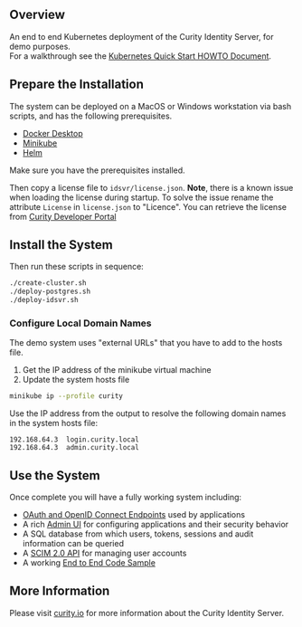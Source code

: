 ## Overview

An end to end Kubernetes deployment of the Curity Identity Server, for demo purposes.\
For a walkthrough see the [Kubernetes Quick Start HOWTO Document](https://curity.io/resources/learn/kubernetes-quick-start).

## Prepare the Installation
The system can be deployed on a MacOS or Windows workstation via bash scripts, and has the following prerequisites.

* [Docker Desktop](https://www.docker.com/products/docker-desktop)
* [Minikube](https://minikube.sigs.k8s.io/docs/start)
* [Helm](https://helm.sh/docs/intro/install/)

Make sure you have the prerequisites installed.

Then copy a license file to `idsvr/license.json`. **Note**, there is a known issue when loading the license during startup. To solve the issue rename the attribute `License` in `license.json` to "Licence".
You can retrieve the license from [Curity Developer Portal](https://developer.curity.io)

## Install the System

Then run these scripts in sequence:

```bash
./create-cluster.sh
./deploy-postgres.sh
./deploy-idsvr.sh
```

### Configure Local Domain Names

The demo system uses "external URLs" that you have to add to the hosts file.

1. Get the IP address of the minikube virtual machine
1. Update the system hosts file

```bash
minikube ip --profile curity
```

Use the IP address from the output to resolve the following domain names in the system hosts file:

```
192.168.64.3  login.curity.local
192.168.64.3  admin.curity.local
```

## Use the System

Once complete you will have a fully working system including:

- [OAuth and OpenID Connect Endpoints](http://login.curity.local/oauth/v2/oauth-anonymous/.well-known/openid-configuration) used by applications
- A rich [Admin UI](http://admin.curity.local/admin) for configuring applications and their security behavior
- A SQL database from which users, tokens, sessions and audit information can be queried
- A [SCIM 2.0 API](http://login.curity.local/user-management/admin) for managing user accounts
- A working [End to End Code Sample](http://login.curity.local/demo-client.html)

## More Information

Please visit [curity.io](https://curity.io/) for more information about the Curity Identity Server.
